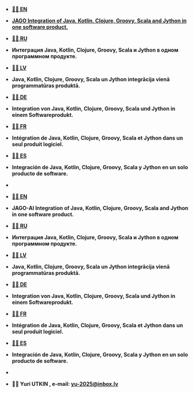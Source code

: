 <strong>
 
- <a href="https://yu-2025.github.io/inf/info_EN.html" target="_blank">💞️💞️ EN
- JAGO Integration of Java, Kotlin, Clojure, Groovy, Scala and Jython in one software product.</a>

- <a href="https://yu-2025.github.io/inf/info_RU.html" target="_blank">👋👋 RU</a>
- Интеграция Java, Kotlin, Clojure, Groovy, Scala и Jython в одном программном продукте.

- <a href="https://yu-2025.github.io/inf/info_LV.html" target="_blank">🌱🌱 LV</a>
- Java, Kotlin, Clojure, Groovy, Scala un Jython integrācija vienā programmatūras produktā.

- <a href="https://yu-2025.github.io/inf/info_DE.html" target="_blank">💞️💞️ DE</a>
- Integration von Java, Kotlin, Clojure, Groovy, Scala und Jython in einem Softwareprodukt.

- <a href="https://yu-2025.github.io/inf/info_FR.html" target="_blank">👋👋 FR</a>
- Intégration de Java, Kotlin, Clojure, Groovy, Scala et Jython dans un seul produit logiciel.

- <a href="https://yu-2025.github.io/inf/info_ES.html" target="_blank">🌱🌱 ES</a>
- Integración de Java, Kotlin, Clojure, Groovy, Scala y Jython en un solo producto de software.
-
- <a href="https://yu-2025.github.io/inf/info_EN.html" target="_blank">💞️💞️ EN</a>
- JAGO-AI Integration of Java, Kotlin, Clojure, Groovy, Scala and Jython in one software product.

- <a href="https://yu-2025.github.io/inf/info_RU.html" target="_blank">👋👋 RU</a>
- Интеграция Java, Kotlin, Clojure, Groovy, Scala и Jython в одном программном продукте.

- <a href="https://yu-2025.github.io/inf/info_LV.html" target="_blank">🌱🌱 LV</a>
- Java, Kotlin, Clojure, Groovy, Scala un Jython integrācija vienā programmatūras produktā.

- <a href="https://yu-2025.github.io/inf/info_DE.html" target="_blank">💞️💞️ DE</a>
- Integration von Java, Kotlin, Clojure, Groovy, Scala und Jython in einem Softwareprodukt.

- <a href="https://yu-2025.github.io/inf/info_FR.html" target="_blank">👋👋 FR</a>
- Intégration de Java, Kotlin, Clojure, Groovy, Scala et Jython dans un seul produit logiciel.

- <a href="https://yu-2025.github.io/inf/info_ES.html" target="_blank">🌱🌱 ES</a>
- Integración de Java, Kotlin, Clojure, Groovy, Scala y Jython en un solo producto de software.
-
- 👀👀 Yuri UTKIN , e-mail: yu-2025@inbox.lv

</strong>
 
<!---
yu-2023/yu-2023 is a āØ special āØ repository because its `README.md` (this file) appears on your GitHub profile.
You can click the Preview link to take a look at your changes.
--->
